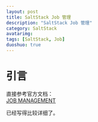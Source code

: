```yaml
---
layout: post
title: SaltStack Job 管理
description: "SaltStack Job 管理"
category: SaltStack
avatarimg:
tags: [SaltStack, Job]
duoshuo: true
---
```


# 引言

直接参考官方文档：  
[JOB MANAGEMENT](https://docs.saltstack.com/en/latest/topics/jobs/index.html)  

已经写得比较详细了。
